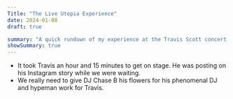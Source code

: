 ```yaml
---
Title: "The Live Utopia Experience"
date: 2024-01-08
draft: true

summary: "A quick rundown of my experience at the Travis Scott concert."
showSummary: true
---
```


* It took Travis an hour and 15 minutes to get on stage. He was posting on his Instagram story while we were waiting.
* We really need to give DJ Chase B his flowers for his phenomenal DJ and hypeman work for Travis. 
